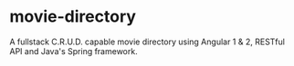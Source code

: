 # movie-directory
A fullstack C.R.U.D. capable movie directory using Angular 1 &amp; 2, RESTful API and Java's Spring framework.
